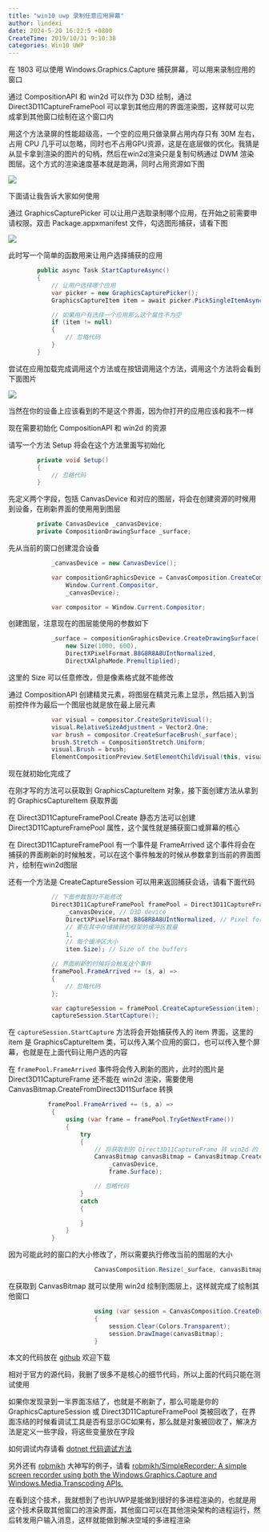 ```yaml
---
title: "win10 uwp 录制任意应用屏幕"
author: lindexi
date: 2024-5-20 16:22:5 +0800
CreateTime: 2019/10/31 9:10:38
categories: Win10 UWP
---
```


在 1803 可以使用 Windows.Graphics.Capture 捕获屏幕，可以用来录制应用的窗口

<!--more-->


<!-- CreateTime:2019/10/31 9:10:38 -->


通过 CompositionAPI 和 win2d 可以作为 D3D 绘制，通过 Direct3D11CaptureFramePool 可以拿到其他应用的界面渲染图，这样就可以完成拿到其他窗口绘制在这个窗口内

用这个方法录屏的性能超级高，一个空的应用只做录屏占用内存只有 30M 左右，占用 CPU 几乎可以忽略，同时也不占用GPU资源，这是在底层做的优化。我猜是从显卡拿到渲染的图片的句柄，然后在win2d渲染只是复制句柄通过 DWM 渲染图层。这个方式的渲染速度基本就是跑满，同时占用资源如下图

<!-- ![](image/win10 uwp 录制任意应用屏幕/win10 uwp 录制任意应用屏幕1.png) -->

![](http://image.acmx.xyz/lindexi%2F2019101220352053)

下面请让我告诉大家如何使用

通过 GraphicsCapturePicker 可以让用户选取录制哪个应用，在开始之前需要申请权限。双击 Package.appxmanifest 文件，勾选图形捕获，请看下图

<!-- ![](image/win10 uwp 录制任意应用屏幕/win10 uwp 录制任意应用屏幕0.png) -->

![](http://image.acmx.xyz/lindexi%2F20191012202230170)

此时写一个简单的函数用来让用户选择捕获的应用

```csharp
        public async Task StartCaptureAsync()
        {
            // 让用户选择哪个应用
            var picker = new GraphicsCapturePicker();
            GraphicsCaptureItem item = await picker.PickSingleItemAsync();

            // 如果用户有选择一个应用那么这个属性不为空
            if (item != null)
            {
            	// 忽略代码
            }
        }
```

尝试在应用加载完成调用这个方法或在按钮调用这个方法，调用这个方法将会看到下面图片

<!-- ![](image/win10 uwp 录制任意应用屏幕/win10 uwp 录制任意应用屏幕2.png) -->

![](http://image.acmx.xyz/lindexi%2F2019101220374230)

当然在你的设备上应该看到的不是这个界面，因为你打开的应用应该和我不一样

现在需要初始化 CompositionAPI 和 win2d 的资源

请写一个方法 Setup 将会在这个方法里面写初始化

```csharp
        private void Setup()
        {
        	// 忽略代码
        }
```

先定义两个字段，包括 CanvasDevice 和对应的图层，将会在创建资源的时候用到设备，在刷新界面的使用用到图层

```csharp
        private CanvasDevice _canvasDevice;
        private CompositionDrawingSurface _surface;
```

先从当前的窗口创建混合设备

```csharp
            _canvasDevice = new CanvasDevice();

            var compositionGraphicsDevice = CanvasComposition.CreateCompositionGraphicsDevice(
                Window.Current.Compositor,
                _canvasDevice);

            var compositor = Window.Current.Compositor;
```

创建图层，注意现在的图层能使用的参数如下

```csharp
            _surface = compositionGraphicsDevice.CreateDrawingSurface(
                new Size(1000, 600),
                DirectXPixelFormat.B8G8R8A8UIntNormalized,
                DirectXAlphaMode.Premultiplied);
```

这里的 Size 可以任意修改，但是像素格式就不能修改

通过 CompositionAPI 创建精灵元素，将图层在精灵元素上显示，然后插入到当前控件作为最后一个图层也就是放在最上层元素

```csharp
            var visual = compositor.CreateSpriteVisual();
            visual.RelativeSizeAdjustment = Vector2.One;
            var brush = compositor.CreateSurfaceBrush(_surface);
            brush.Stretch = CompositionStretch.Uniform;
            visual.Brush = brush;
            ElementCompositionPreview.SetElementChildVisual(this, visual);
```

现在就初始化完成了

在刚才写的方法可以获取到 GraphicsCaptureItem 对象，接下面创建方法从拿到的 GraphicsCaptureItem 获取界面

在 Direct3D11CaptureFramePool.Create 静态方法可以创建 Direct3D11CaptureFramePool 属性，这个属性就是捕获窗口或屏幕的核心

在 Direct3D11CaptureFramePool 有一个事件是 FrameArrived 这个事件将会在捕获的界面刷新的时候触发，可以在这个事件触发的时候从参数拿到当前的界面图片，绘制在win2d图层

还有一个方法是 CreateCaptureSession 可以用来返回捕获会话，请看下面代码

```csharp
            // 下面参数暂时不能修改
            Direct3D11CaptureFramePool framePool = Direct3D11CaptureFramePool.Create(
                _canvasDevice, // D3D device
                DirectXPixelFormat.B8G8R8A8UIntNormalized, // Pixel format
                // 要在其中存储捕获的框架的缓冲区数量
                1, 
                // 每个缓冲区大小
                item.Size); // Size of the buffers

            // 界面刷新的时候将会触发这个事件
            framePool.FrameArrived += (s, a) =>
            {
            	// 忽略代码
            };

            var captureSession = framePool.CreateCaptureSession(item);
            captureSession.StartCapture();            
```

在 `captureSession.StartCapture` 方法将会开始捕获传入的 item 界面，这里的 item 是 GraphicsCaptureItem 类，可以传入某个应用的窗口，也可以传入整个屏幕，也就是在上面代码让用户选的内容

在 `framePool.FrameArrived` 事件将会传入刷新的图片，此时的图片是 Direct3D11CaptureFrame 还不能在 win2d 渲染，需要使用 CanvasBitmap.CreateFromDirect3D11Surface 转换

```csharp
           framePool.FrameArrived += (s, a) =>
            {
                using (var frame = framePool.TryGetNextFrame())
                {
                    try
                    {
                        // 将获取到的 Direct3D11CaptureFrame 转 win2d 的
                        CanvasBitmap canvasBitmap = CanvasBitmap.CreateFromDirect3D11Surface(
                            _canvasDevice,
                            frame.Surface);

                        // 忽略代码
                    }
                    catch
                    {

                    }
                }
            }
```

因为可能此时的窗口的大小修改了，所以需要执行修改当前的图层的大小

```csharp
                        CanvasComposition.Resize(_surface, canvasBitmap.Size);
```

在获取到 CanvasBitmap 就可以使用 win2d 绘制到图层上，这样就完成了绘制其他窗口

```csharp
                        using (var session = CanvasComposition.CreateDrawingSession(_surface))
                        {
                            session.Clear(Colors.Transparent);
                            session.DrawImage(canvasBitmap);
                        }
```

本文的代码放在 [github](https://github.com/lindexi/lindexi_gd/tree/fd7e7c1c1c4368d7831dff323f2ad2ffdfed0553/BicehecarayHerekurwuqear) 欢迎下载

相对于官方的源代码，我删了很多不是核心的细节代码，所以上面的代码只能在测试使用

如果你发现录到一半界面冻结了，也就是不刷新了，那么可能是你的 GraphicsCaptureSession 或 Direct3D11CaptureFramePool 类被回收了，在界面冻结的时候看调试工具是否有显示GC如果有，那么就是对象被回收了，解决方法是定义一些字段，将这些变量放在字段

如何调试内存请看 [dotnet 代码调试方法](https://blog.lindexi.com/post/dotnet-%E4%BB%A3%E7%A0%81%E8%B0%83%E8%AF%95%E6%96%B9%E6%B3%95.html)

另外还有 [robmikh](https://github.com/robmikh) 大神写的例子，请看 [robmikh/SimpleRecorder: A simple screen recorder using both the Windows.Graphics.Capture and Windows.Media.Transcoding APIs.](https://github.com/robmikh/SimpleRecorder )

在看到这个技术，我就想到了也许UWP是能做到很好的多进程渲染的，也就是用这个技术获取其他窗口的渲染界面，其他窗口可以在其他渲染架构的进程运行，然后转发用户输入消息，这样就能做到解决空域的多进程渲染

